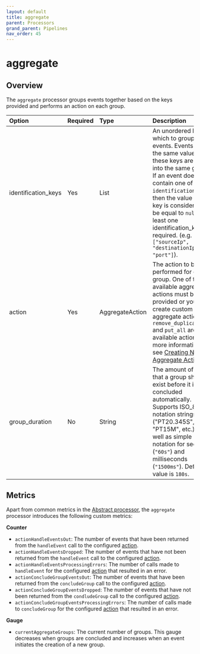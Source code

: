 ```yaml
---
layout: default
title: aggregate
parent: Processors
grand_parent: Pipelines
nav_order: 45
---
```


# aggregate

## Overview

The `aggregate` processor groups events together based on the keys provided and performs an action on each group.

Option | Required | Type | Description
:--- | :--- | :--- | :---
identification_keys | Yes | List | An unordered list by which to group events. Events with the same values for these keys are put into the same group. If an event does not contain one of the `identification_keys`, then the value of that key is considered to be equal to `null`. At least one identification_key is required. (e.g. `["sourceIp", "destinationIp", "port"]`).
action | Yes | AggregateAction | The action to be performed for each group. One of the available aggregate actions must be provided or you can create custom aggregate actions. `remove_duplicates` and `put_all` are available actions. For more information, see [Creating New Aggregate Actions](https://github.com/opensearch-project/data-prepper/tree/main/data-prepper-plugins/aggregate-processor#creating-new-aggregate-actions).
group_duration | No | String | The amount of time that a group should exist before it is concluded automatically. Supports ISO_8601 notation strings ("PT20.345S", "PT15M", etc.) as well as simple notation for seconds (`"60s"`) and milliseconds (`"1500ms"`). Default value is `180s`.

<!---## Configuration

Content will be added to this section.--->

## Metrics

Apart from common metrics in the [Abstract processor](https://github.com/opensearch-project/data-prepper/blob/main/data-prepper-api/src/main/java/org/opensearch/dataprepper/model/processor/AbstractProcessor.java), the `aggregate` processor introduces the following custom metrics:

**Counter**

* `actionHandleEventsOut`: The number of events that have been returned from the `handleEvent` call to the configured [action](https://github.com/opensearch-project/data-prepper/tree/main/data-prepper-plugins/aggregate-processor#action).
* `actionHandleEventsDropped`: The number of events that have not been returned from the `handleEvent` call to the configured [action](https://github.com/opensearch-project/data-prepper/tree/main/data-prepper-plugins/aggregate-processor#action).
* `actionHandleEventsProcessingErrors`: The number of calls made to `handleEvent` for the configured [action](https://github.com/opensearch-project/data-prepper/tree/main/data-prepper-plugins/aggregate-processor#action) that resulted in an error.
* `actionConcludeGroupEventsOut`: The number of events that have been returned from the `concludeGroup` call to the configured [action](https://github.com/opensearch-project/data-prepper/tree/main/data-prepper-plugins/aggregate-processor#action).
* `actionConcludeGroupEventsDropped`: The number of events that have not been returned from the `condludeGroup` call to the configured [action](https://github.com/opensearch-project/data-prepper/tree/main/data-prepper-plugins/aggregate-processor#action).
* `actionConcludeGroupEventsProcessingErrors`: The number of calls made to `concludeGroup` for the configured [action](https://github.com/opensearch-project/data-prepper/tree/main/data-prepper-plugins/aggregate-processor#action) that resulted in an error.

**Gauge**

* `currentAggregateGroups`: The current number of groups. This gauge decreases when groups are concluded and increases when an event initiates the creation of a new group.